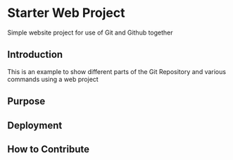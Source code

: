 # Starter Web Project

Simple website project for use of Git and Github together

## Introduction

This is an example to show different parts of the Git Repository and various commands using a web project

## Purpose

## Deployment

## How to Contribute